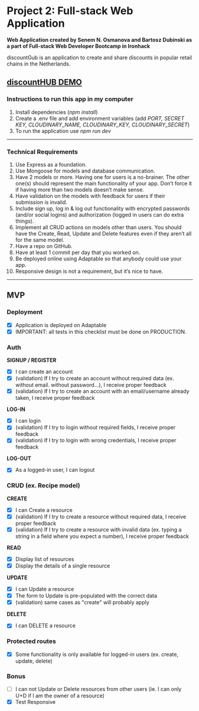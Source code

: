 # Project 2: Full-stack Web Application
**Web Application created by Senem N. Osmanova and Bartosz Dubinski as a part of Full-stack Web Developer Bootcamp in Ironhack**

discountGub is an application to create and share discounts in popular retail chains in the Netherlands. 


**[discountHUB DEMO](https://discounthubnl.adaptable.app/)**
---
### Instructions to run this app in my computer
1. Install dependencies (*npm install*)
2. Create a .env file and add environment variables (add *PORT, SECRET KEY, CLOUDINARY_NAME, CLOUDINARY_KEY, CLOUDINARY_SECRET*)
3. To run the application use *npm run dev*

---
### Technical Requirements
1. Use Express as a foundation.
2. Use Mongoose for models and database communication.
2. Have 2 models or more. Having one for users is a no-brainer. The other one(s) should represent the main functionality of your app. Don’t force it if having more than two models doesn’t make sense.
3. Have validation on the models with feedback for users if their submission is invalid.
4. Include sign up, log in & log out functionality with encrypted passwords (and/or social logins) and authorization (logged in users can do extra things).
4. Implement all CRUD actions on models other than users. You should have the Create, Read, Update and Delete features even if they aren’t all for the same model.
6. Have a repo on GitHub.
7. Have at least 1 commit per day that you worked on.
8. Be deployed online using Adaptable so that anybody could use your app.
9. Responsive design is not a requirement, but it’s nice to have.
---
## MVP
### Deployment
- [x] Application is deployed on Adaptable
- [x] IMPORTANT: all tests in this checklist must be done on PRODUCTION.

### Auth
**SIGNUP / REGISTER**
- [x] I can create an account
- [x] (validation) If I try to create an account without required data (ex. without email. without password...), I receive proper feedback
- [x] (validation) If I try to create an account with an email/username already taken, I receive proper feedback

**LOG-IN**
- [x] I can login
- [x] (validation) If I try to login without required fields, I receive proper feedback
- [x] (validation) If I try to login with wrong credentials, I receive proper feedback

**LOG-OUT**
- [x] As a logged-in user, I can logout

### CRUD (ex. Recipe model)

**CREATE**
- [x] I can Create a resource
- [x] (validation) If I try to create a resource without required data, I receive proper feedback
- [x] (validation) If I try to create a resource with invalid data (ex. typing a string in a field where you expect a number), I receive proper feedback

**READ**
- [x] Display list of resources
- [x] Display the details of a single resource

**UPDATE**
- [x] I can Update a resource
- [x] The form to Update is pre-populated with the correct data
- [x] (validation) same cases as "create" will probably apply

**DELETE**
- [x] I can DELETE a resource

### Protected routes
- [x] Some functionality is only available for logged-in users (ex. create, update, delete)

### Bonus
- [ ] I can not Update or Delete resources from other users (ie. I can only U+D if I am the owner of a resource)
- [x] Test Responsive